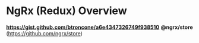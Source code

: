 # NgRx (Redux) Overview
**https://gist.github.com/btroncone/a6e4347326749f938510**
**@ngrx/store** (https://github.com/ngrx/store)
